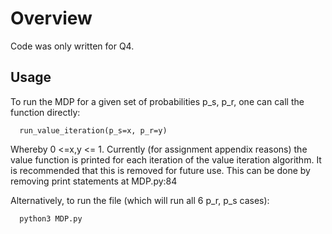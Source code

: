 # Overview
Code was only written for Q4. 

## Usage
To run the MDP for a given set of probabilities p_s, p_r, one can call the function directly: 
```
  run_value_iteration(p_s=x, p_r=y)
```
Whereby 0 <=x,y <= 1. Currently (for assignment appendix reasons) the value function is printed for each iteration of the value iteration algorithm. It is recommended that this is removed for future use. This can be done by removing print statements at MDP.py:84

Alternatively, to run the file (which will run all 6 p_r, p_s cases): 
```
  python3 MDP.py
```

